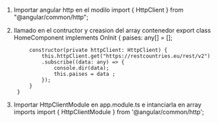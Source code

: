 1.  Importar angular http en el modilo 
        import { HttpClient } from "@angular/common/http";

2. llamado en el contructor y creasion del array contenedor
        export class HomeComponent implements OnInit {
            paises: any[] = [];

            constructor(private httpClient: HttpClient) {
                this.httpClient.get("https://restcountries.eu/rest/v2")
                .subscribe((data: any) => {
                    console.dir(data);
                    this.paises = data ;
                });
            }
        }

3.  Importar HttpClientModule en app.module.ts e intanciarla en array imports
        import { HttpClientModule } from '@angular/common/http';
